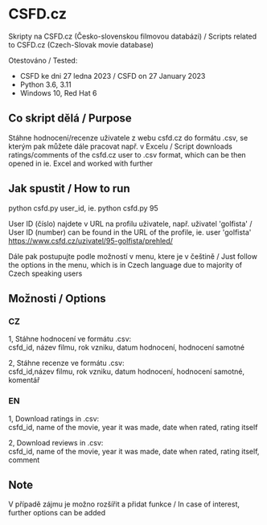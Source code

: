 # CSFD.cz
Skripty na CSFD.cz (Česko-slovenskou filmovou databázi) / Scripts related to CSFD.cz (Czech-Slovak movie database)

Otestováno / Tested:
  - CSFD ke dni 27 ledna 2023 / CSFD on 27 January 2023
  - Python 3.6, 3.11
  - Windows 10, Red Hat 6  

## Co skript dělá / Purpose
Stáhne hodnocení/recenze uživatele z webu csfd.cz do formátu .csv, se kterým pak můžete dále pracovat např. v Excelu / Script downloads ratings/comments of the csfd.cz user to .csv format, which can be then opened in ie. Excel and worked with further  


## Jak spustit / How to run
python csfd.py user_id, ie. python csfd.py 95  

User ID (číslo) najdete v URL na profilu uživatele, např. uživatel 'golfista' / User ID (number) can be found in the URL of the profile, ie. user 'golfista'  
https://www.csfd.cz/uzivatel/95-golfista/prehled/
    
Dále pak postupujte podle možností v menu, ktere je v češtině / Just follow the options in the menu, which is in Czech language due to majority of Czech speaking users  

## Možnosti / Options
### CZ  
1, Stáhne hodnocení ve formátu .csv:  
csfd_id, název filmu, rok vzniku, datum hodnocení, hodnocení samotné  

2, Stáhne recenze ve formátu .csv:  
csfd_id,název filmu, rok vzniku, datum hodnocení, hodnocení samotné, komentář  


### EN  
1, Download ratings in .csv:  
csfd_id, name of the movie, year it was made, date when rated, rating itself  

2, Download reviews in .csv:  
csfd_id, name of the movie, year it was made, date when rated, rating itself, comment  



## Note  
V případě zájmu je možno rozšířit a přidat funkce / In case of interest, further options can be added  
